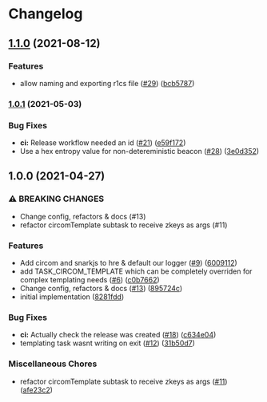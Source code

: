 # Changelog

## [1.1.0](https://www.github.com/projectsophon/hardhat-circom/compare/v1.0.1...v1.1.0) (2021-08-12)

### Features

- allow naming and exporting r1cs file ([#29](https://www.github.com/projectsophon/hardhat-circom/issues/29)) ([bcb5787](https://www.github.com/projectsophon/hardhat-circom/commit/bcb5787fc7a1acc0d60afd6aedcd8d53277fe5e8))

### [1.0.1](https://www.github.com/projectsophon/hardhat-circom/compare/v1.0.0...v1.0.1) (2021-05-03)

### Bug Fixes

- **ci:** Release workflow needed an id ([#21](https://www.github.com/projectsophon/hardhat-circom/issues/21)) ([e59f172](https://www.github.com/projectsophon/hardhat-circom/commit/e59f172187656054bb7a42bac421e3b1efef4368))
- Use a hex entropy value for non-detereministic beacon ([#28](https://www.github.com/projectsophon/hardhat-circom/issues/28)) ([3e0d352](https://www.github.com/projectsophon/hardhat-circom/commit/3e0d352d19cad0c3481cfc8da20411654ee40d24))

## 1.0.0 (2021-04-27)

### ⚠ BREAKING CHANGES

- Change config, refactors & docs (#13)
- refactor circomTemplate subtask to receive zkeys as args (#11)

### Features

- Add circom and snarkjs to hre & default our logger ([#9](https://www.github.com/projectsophon/hardhat-circom/issues/9)) ([6009112](https://www.github.com/projectsophon/hardhat-circom/commit/6009112f6cb56d6993ef701145b68cc66320181b))
- add TASK_CIRCOM_TEMPLATE which can be completely overriden for complex templating needs ([#6](https://www.github.com/projectsophon/hardhat-circom/issues/6)) ([c0b7662](https://www.github.com/projectsophon/hardhat-circom/commit/c0b7662456456215ab90cd6b54ba10b37e29547e))
- Change config, refactors & docs ([#13](https://www.github.com/projectsophon/hardhat-circom/issues/13)) ([895724c](https://www.github.com/projectsophon/hardhat-circom/commit/895724c733730146ee1d220480ee2c4421603d56))
- initial implementation ([8281fdd](https://www.github.com/projectsophon/hardhat-circom/commit/8281fddfb9a3d6d5410fca1328d3208be7123c89))

### Bug Fixes

- **ci:** Actually check the release was created ([#18](https://www.github.com/projectsophon/hardhat-circom/issues/18)) ([c634e04](https://www.github.com/projectsophon/hardhat-circom/commit/c634e047fc469cdb4c08dddb95b1d26ab22ecfaa))
- templating task wasnt writing on exit ([#12](https://www.github.com/projectsophon/hardhat-circom/issues/12)) ([31b50d7](https://www.github.com/projectsophon/hardhat-circom/commit/31b50d785ce1daf598c662044bf5f6907839f62e))

### Miscellaneous Chores

- refactor circomTemplate subtask to receive zkeys as args ([#11](https://www.github.com/projectsophon/hardhat-circom/issues/11)) ([afe23c2](https://www.github.com/projectsophon/hardhat-circom/commit/afe23c2a18b75300d3233bc680f7ffcb4d4d5345))
